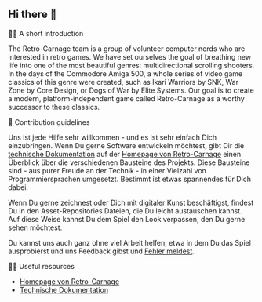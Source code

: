 ## Hi there 👋

🙋‍♀️ A short introduction

The Retro-Carnage team is a group of volunteer computer nerds who are interested in retro games. We have set ourselves the goal of breathing new life into one of the most beautiful genres: multidirectional scrolling shooters. In the days of the Commodore Amiga 500, a whole series of video game classics of this genre were created, such as Ikari Warriors by SNK, War Zone by Core Design, or Dogs of War by Elite Systems. Our goal is to create a modern, platform-independent game called Retro-Carnage as a worthy successor to these classics.

🌈 Contribution guidelines

Uns ist jede Hilfe sehr willkommen - und es ist sehr einfach Dich einzubringen. Wenn Du gerne Software entwickeln möchtest, gibt Dir die [technische Dokumentation](https://www.retro-carnage.net/en/development/) auf der [Homepage von Retro-Carnage](https://www.retro-carnage.net) einen Überblick über die verschiedenen Bausteine des Projekts. Diese Bausteine sind - aus purer Freude an der Technik - in einer Vielzahl von Programmiersprachen umgesetzt. Bestimmt ist etwas spannendes für Dich dabei.

Wenn Du gerne zeichnest oder Dich mit digitaler Kunst beschäftigst, findest Du in den Asset-Repositories Dateien, die Du leicht austauschen kannst. Auf diese Weise kannst Du dem Spiel den Look verpassen, den Du gerne sehen möchtest.

Du kannst uns auch ganz ohne viel Arbeit helfen, etwa in dem Du das Spiel ausprobierst und uns Feedback gibst und [Fehler meldest](https://github.com/Retro-Carnage-Team/retro-carnage/issues).

👩‍💻 Useful resources

- [Homepage von Retro-Carnage](https://www.retro-carnage.net)
- [Technische Dokumentation](https://www.retro-carnage.net/en/development/)
